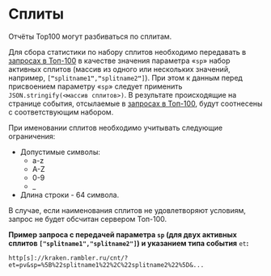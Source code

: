 # Сплиты

Отчёты Top100 могут разбиваться по сплитам.

Для сбора статистики по набору сплитов необходимо передавать в [запросах в Топ-100](broken-reference) в качестве значения параметра «`sp`» набор активных сплитов (массив из одного или нескольких значений, например, `[`**`"`**`splitname1`**`"`**`,`**`"`**`splitname2`**`"`**`]`). При этом к данным перед присвоением параметру «`sp`» следует применить `JSON.stringify(<массив сплитов>)`. В результате происходящие на странице события, отсылаемые в [запросах в Топ-100](broken-reference), будут соотнесены с соответствующим набором.

При именовании сплитов необходимо учитывать следующие ограничения:

* Допустимые символы:  
  * a-z
  * A-Z
  * 0-9
  * \_
* Длина строки - 64 символа.

В случае, если наименования сплитов не удовлетворяют условиям, запрос не будет обсчитан сервером Топ-100.

**Пример запроса с передачей параметра `sp` (для двух активных сплитов `["splitname1","splitname2"]`) и указанием типа события** `et`**:**

`http[s]://kraken.rambler.ru/cnt/?et=pv&sp=%5B%22splitname1%22%2C%22splitname2%22%5D&...`

